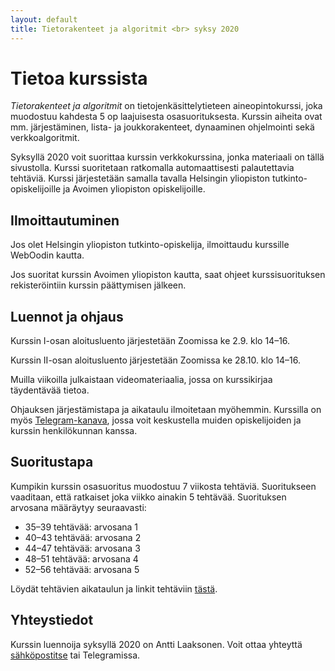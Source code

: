 ```yaml
---
layout: default
title: Tietorakenteet ja algoritmit <br> syksy 2020
---
```


# Tietoa kurssista

_Tietorakenteet ja algoritmit_ on tietojenkäsittelytieteen aineopintokurssi, joka muodostuu kahdesta 5 op laajuisesta osasuorituksesta. Kurssin aiheita ovat mm. järjestäminen, lista- ja joukkorakenteet, dynaaminen ohjelmointi sekä verkkoalgoritmit.

Syksyllä 2020 voit suorittaa kurssin verkkokurssina, jonka materiaali on tällä sivustolla. Kurssi suoritetaan ratkomalla automaattisesti palautettavia tehtäviä. Kurssi järjestetään samalla tavalla Helsingin yliopiston tutkinto-opiskelijoille ja Avoimen yliopiston opiskelijoille.

## Ilmoittautuminen

Jos olet Helsingin yliopiston tutkinto-opiskelija, ilmoittaudu kurssille WebOodin kautta.

Jos suoritat kurssin Avoimen yliopiston kautta, saat ohjeet kurssisuorituksen rekisteröintiin kurssin päättymisen jälkeen.

## Luennot ja ohjaus

Kurssin I-osan aloitusluento järjestetään Zoomissa ke 2.9. klo 14–16.

Kurssin II-osan aloitusluento järjestetään Zoomissa ke 28.10. klo 14–16.

Muilla viikoilla julkaistaan videomateriaalia, jossa on kurssikirjaa täydentävää tietoa.

Ohjauksen järjestämistapa ja aikataulu ilmoitetaan myöhemmin. Kurssilla on myös [Telegram-kanava](https://t.me/tiratg), jossa voit keskustella muiden opiskelijoiden ja kurssin henkilökunnan kanssa.

## Suoritustapa

Kumpikin kurssin osasuoritus muodostuu 7 viikosta tehtäviä. Suoritukseen vaaditaan, että ratkaiset joka viikko ainakin 5 tehtävää. Suorituksen arvosana määräytyy seuraavasti:

* 35–39 tehtävää: arvosana 1
* 40–43 tehtävää: arvosana 2
* 44–47 tehtävää: arvosana 3
* 48–51 tehtävää: arvosana 4
* 52–56 tehtävää: arvosana 5

Löydät tehtävien aikataulun ja linkit tehtäviin [tästä](pages/tehtavat).

## Yhteystiedot

Kurssin luennoija syksyllä 2020 on Antti Laaksonen. Voit ottaa yhteyttä [sähköpostitse](mailto:ahslaaks@cs.helsinki.fi) tai Telegramissa.
